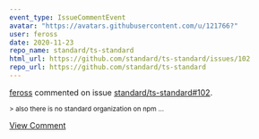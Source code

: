 ```yaml
---
event_type: IssueCommentEvent
avatar: "https://avatars.githubusercontent.com/u/121766?"
user: feross
date: 2020-11-23
repo_name: standard/ts-standard
html_url: https://github.com/standard/ts-standard/issues/102
repo_url: https://github.com/standard/ts-standard
---
```


<a href='https://github.com/feross' target='_blank'>feross</a> commented on issue <a href='https://github.com/standard/ts-standard/issues/102' target='_blank'>standard/ts-standard#102</a>.

<small>> also there is no standard organization on npm...</small>

<a href='https://github.com/standard/ts-standard/issues/102' target='_blank'>View Comment</a>